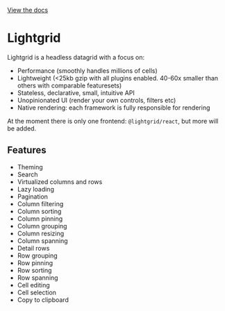 [View the docs](https://lightgrid.io)

# Lightgrid

Lightgrid is a headless datagrid with a focus on:

- Performance (smoothly handles millions of cells)
- Lightweight (<25kb gzip with all plugins enabled. 40-60x smaller than others with comparable featuresets)
- Stateless, declarative, small, intuitive API
- Unopinionated UI (render your own controls, filters etc)
- Native rendering: each framework is fully responsible for rendering

At the moment there is only one frontend: `@lightgrid/react`, but more will be added.

## Features

- Theming
- Search
- Virtualized columns and rows
- Lazy loading
- Pagination
- Column filtering
- Column sorting
- Column pinning
- Column grouping
- Column resizing
- Column spanning
- Detail rows
- Row grouping
- Row pinning
- Row sorting
- Row spanning
- Cell editing
- Cell selection
- Copy to clipboard
